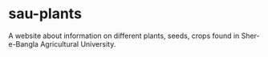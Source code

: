 # sau-plants
A website about information on different plants, seeds, crops found in Sher-e-Bangla Agricultural University.
